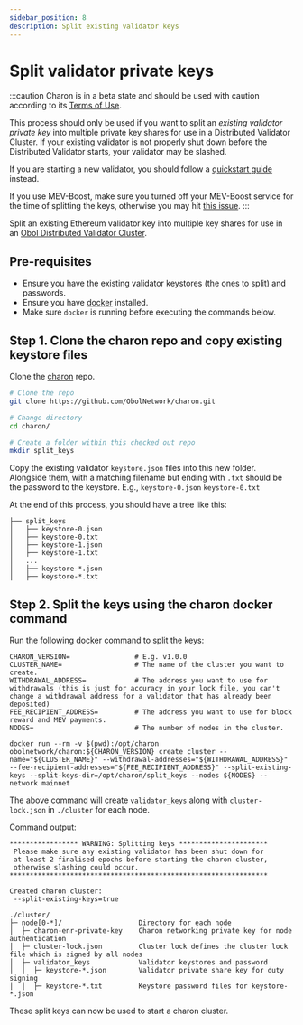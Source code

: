 ```yaml
---
sidebar_position: 8
description: Split existing validator keys
---
```


# Split validator private keys

:::caution
Charon is in a beta state and should be used with caution according to its [Terms of Use](https://obol.tech/terms.pdf).

This process should only be used if you want to split an *existing validator private key* into multiple private key shares for use in a Distributed Validator Cluster. If your existing validator is not properly shut down before the Distributed Validator starts, your validator may be slashed.

If you are starting a new validator, you should follow a [quickstart guide](../start/quickstart_overview.md) instead.

If you use MEV-Boost, make sure you turned off your MEV-Boost service for the time of splitting the keys, otherwise you may hit [this issue](https://github.com/ObolNetwork/charon/issues/2770).
:::

Split an existing Ethereum validator key into multiple key shares for use in an [Obol Distributed Validator Cluster](../int/key-concepts.md#distributed-validator-cluster).


## Pre-requisites

- Ensure you have the existing validator keystores (the ones to split) and passwords.
- Ensure you have [docker](https://docs.docker.com/engine/install/) installed.
- Make sure `docker` is running before executing the commands below.

## Step 1. Clone the charon repo and copy existing keystore files

Clone the [charon](https://github.com/ObolNetwork/charon) repo.

   ```sh
   # Clone the repo
   git clone https://github.com/ObolNetwork/charon.git

   # Change directory
   cd charon/

   # Create a folder within this checked out repo
   mkdir split_keys
   ```

Copy the existing validator `keystore.json` files into this new folder. Alongside them, with a matching filename but ending with `.txt` should be the password to the keystore. E.g., `keystore-0.json` `keystore-0.txt`

At the end of this process, you should have a tree like this:
```shell
├── split_keys
│   ├── keystore-0.json
│   ├── keystore-0.txt
│   ├── keystore-1.json
│   ├── keystore-1.txt
│   ...
│   ├── keystore-*.json
│   ├── keystore-*.txt
```

## Step 2. Split the keys using the charon docker command

Run the following docker command to split the keys:

```shell
CHARON_VERSION=                # E.g. v1.0.0
CLUSTER_NAME=                  # The name of the cluster you want to create.
WITHDRAWAL_ADDRESS=            # The address you want to use for withdrawals (this is just for accuracy in your lock file, you can't change a withdrawal address for a validator that has already been deposited)
FEE_RECIPIENT_ADDRESS=         # The address you want to use for block reward and MEV payments.
NODES=                         # The number of nodes in the cluster.    

docker run --rm -v $(pwd):/opt/charon obolnetwork/charon:${CHARON_VERSION} create cluster --name="${CLUSTER_NAME}" --withdrawal-addresses="${WITHDRAWAL_ADDRESS}" --fee-recipient-addresses="${FEE_RECIPIENT_ADDRESS}" --split-existing-keys --split-keys-dir=/opt/charon/split_keys --nodes ${NODES} --network mainnet
```

The above command will create `validator_keys` along with `cluster-lock.json` in `./cluster` for each node.

Command output:

```shell
***************** WARNING: Splitting keys **********************
 Please make sure any existing validator has been shut down for
 at least 2 finalised epochs before starting the charon cluster,
 otherwise slashing could occur.                               
****************************************************************

Created charon cluster:
 --split-existing-keys=true

./cluster/
├─ node[0-*]/                   Directory for each node
│  ├─ charon-enr-private-key    Charon networking private key for node authentication
│  ├─ cluster-lock.json         Cluster lock defines the cluster lock file which is signed by all nodes
│  ├─ validator_keys            Validator keystores and password
│  │  ├─ keystore-*.json        Validator private share key for duty signing
│  │  ├─ keystore-*.txt         Keystore password files for keystore-*.json
```

These split keys can now be used to start a charon cluster.
